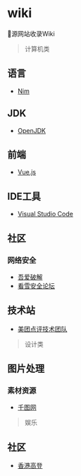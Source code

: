 # wiki
🍻源网站收录Wiki

> 计算机类

## 语言

- [Nim](https://nim-lang.org/)

## JDK

- [OpenJDK](https://jdk.java.net/)

## 前端

- [Vue.js](https://vuejs.org/)

## IDE工具

- [Visual Studio Code](https://code.visualstudio.com/)


## 社区

### 网络安全

- [吾爱破解](https://www.52pojie.cn/)
- [看雪安全论坛](https://bbs.pediy.com/)

## 技术站
 
- [美团点评技术团队](https://tech.meituan.com/)

> 设计类

## 图片处理

### 素材资源

- [千图网](http://www.58pic.com/tupian/8984899.html)

> 娱乐

## 社区

- [香港高登](https://www.hkgolden.com/)
